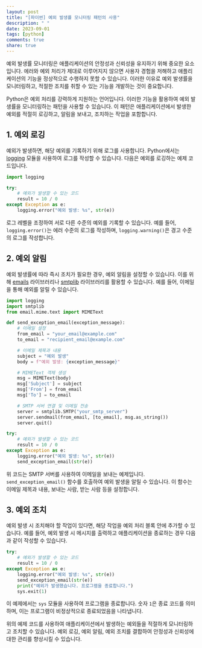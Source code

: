 ```yaml
---
layout: post
title: "[파이썬] 예외 발생률 모니터링 패턴의 사용"
description: " "
date: 2023-09-01
tags: [python]
comments: true
share: true
---
```


예외 발생률 모니터링은 애플리케이션의 안정성과 신뢰성을 유지하기 위해 중요한 요소입니다. 에러와 예외 처리가 제대로 이루어지지 않으면 사용자 경험을 저해하고 애플리케이션의 기능을 정상적으로 수행하지 못할 수 있습니다. 이러한 이유로 예외 발생률을 모니터링하고, 적절한 조치를 취할 수 있는 기능을 개발하는 것이 중요합니다.

Python은 예외 처리를 강력하게 지원하는 언어입니다. 이러한 기능을 활용하여 예외 발생률을 모니터링하는 패턴을 사용할 수 있습니다. 이 패턴은 애플리케이션에서 발생한 예외를 적절히 로깅하고, 알림을 보내고, 조치하는 작업을 포함합니다.

## 1. 예외 로깅

예외가 발생하면, 해당 예외를 기록하기 위해 로그를 사용합니다. Python에서는 [logging](https://docs.python.org/3/library/logging.html) 모듈을 사용하여 로그를 작성할 수 있습니다. 다음은 예외를 로깅하는 예제 코드입니다.

```python
import logging

try:
    # 예외가 발생할 수 있는 코드
    result = 10 / 0
except Exception as e:
    logging.error("예외 발생: %s", str(e))
```

로그 레벨을 조정하여 서로 다른 수준의 예외를 기록할 수 있습니다. 예를 들어, `logging.error()`는 에러 수준의 로그를 작성하며, `logging.warning()`은 경고 수준의 로그를 작성합니다.

## 2. 예외 알림

예외 발생률에 따라 즉시 조치가 필요한 경우, 예외 알림을 설정할 수 있습니다. 이를 위해 [emails](https://pypi.org/project/emails/) 라이브러리나 [smtplib](https://docs.python.org/3/library/smtplib.html) 라이브러리를 활용할 수 있습니다. 예를 들어, 이메일을 통해 예외를 알릴 수 있습니다.

```python
import logging
import smtplib
from email.mime.text import MIMEText

def send_exception_email(exception_message):
    # 이메일 설정
    from_email = "your_email@example.com"
    to_email = "recipient_email@example.com"

    # 이메일 제목과 내용
    subject = "예외 발생"
    body = f"예외 발생: {exception_message}"

    # MIMEText 객체 생성
    msg = MIMEText(body)
    msg['Subject'] = subject
    msg['From'] = from_email
    msg['To'] = to_email

    # SMTP 서버 연결 및 이메일 전송
    server = smtplib.SMTP("your_smtp_server")
    server.sendmail(from_email, [to_email], msg.as_string())
    server.quit()

try:
    # 예외가 발생할 수 있는 코드
    result = 10 / 0
except Exception as e:
    logging.error("예외 발생: %s", str(e))
    send_exception_email(str(e))
```

위 코드는 SMTP 서버를 사용하여 이메일을 보내는 예제입니다. `send_exception_email()` 함수를 호출하여 예외 발생을 알릴 수 있습니다. 이 함수는 이메일 제목과 내용, 보내는 사람, 받는 사람 등을 설정합니다.

## 3. 예외 조치

예외 발생 시 조치해야 할 작업이 있다면, 해당 작업을 예외 처리 블록 안에 추가할 수 있습니다. 예를 들어, 예외 발생 시 메시지를 출력하고 애플리케이션을 종료하는 경우 다음과 같이 작성할 수 있습니다.

```python
try:
    # 예외가 발생할 수 있는 코드
    result = 10 / 0
except Exception as e:
    logging.error("예외 발생: %s", str(e))
    send_exception_email(str(e))
    print("예외가 발생했습니다. 프로그램을 종료합니다.")
    sys.exit(1)
```

이 예제에서는 `sys` 모듈을 사용하여 프로그램을 종료합니다. 숫자 `1`은 종료 코드를 의미하며, 이는 프로그램이 비정상적으로 종료되었음을 나타냅니다.

위의 예제 코드를 사용하여 애플리케이션에서 발생하는 예외들을 적절하게 모니터링하고 조치할 수 있습니다. 예외 로깅, 예외 알림, 예외 조치를 결합하여 안정성과 신뢰성에 대한 관리를 향상시킬 수 있습니다.